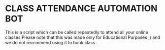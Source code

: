 # CLASS ATTENDANCE AUTOMATION BOT
This is a script which can be called repeatedly to attend all your online classes.Please note that this was made only for Educational Purposes ;) and we do not recommend using it to bunk class .

